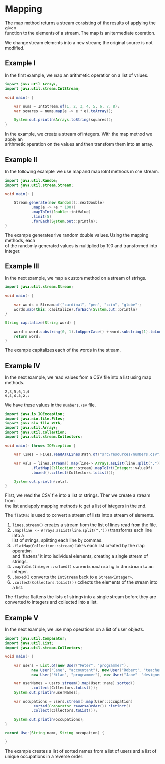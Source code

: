 # Mapping

The map method returns a stream consisting of the results of applying the given  
function to the elements of a stream. The map is an itermediate operation.  

We change stream elements into a new stream; the original source is not  
modified.  

## Example I

In the first example, we map an arithmetic operation on a list of values.  

```java
import java.util.Arrays;
import java.util.stream.IntStream;

void main() {

    var nums = IntStream.of(1, 2, 3, 4, 5, 6, 7, 8);
    var squares = nums.map(e -> e * e).toArray();

    System.out.println(Arrays.toString(squares));
}
```

In the example, we create a stream of integers. With the map method we apply an  
arithmetic operation on the values and then transform them into an array.  


## Example II

In the following example, we use map and mapToInt methods in one stream.  

```java
import java.util.Random;
import java.util.stream.Stream;

void main() {

    Stream.generate(new Random()::nextDouble)
            .map(e -> (e * 100))
            .mapToInt(Double::intValue)
            .limit(5)
            .forEach(System.out::println);
}
```

The example generates five random double values. Using the mapping methods, each  
of the randomly generated values is multiplied by 100 and transformed into   
integer.  


## Example III

In the next example, we map a custom method on a stream of strings.  

```java
import java.util.stream.Stream;

void main() {

    var words = Stream.of("cardinal", "pen", "coin", "globe");
    words.map(this::capitalize).forEach(System.out::println);
}

String capitalize(String word) {

    word = word.substring(0, 1).toUpperCase() + word.substring(1).toLowerCase();
    return word;
}
```

The example capitalizes each of the words in the stream.


## Example IV

In the next example, we read values from a CSV file into a list using map  
methods.   

```
2,3,5,6,1,0
9,5,6,3,2,1
```

We have these values in the `numbers.csv` file.

```java
import java.io.IOException;
import java.nio.file.Files;
import java.nio.file.Path;
import java.util.Arrays;
import java.util.Collection;
import java.util.stream.Collectors;

void main() throws IOException {

    var lines = Files.readAllLines(Path.of("src/resources/numbers.csv"));

    var vals = lines.stream().map(line-> Arrays.asList(line.split(",")))
            .flatMap(Collection::stream).mapToInt(Integer::valueOf)
            .boxed().collect(Collectors.toList());

    System.out.println(vals);
}
```

First, we read the CSV file into a list of strings. Then we create a stream from  
the list and apply mapping methods to get a list of integers in the end.  

The `flatMap` is used to convert a stream of lists into a stream of elements.  

1. `lines.stream()` creates a stream from the list of lines read from the file.  
2. `.map(line -> Arrays.asList(line.split(",")))` transforms each line into a  
   list of strings, splitting each line by commas.  
3. `.flatMap(Collection::stream)` takes each list created by the map operation  
   and 'flattens' it into individual elements, creating a single stream of  
   strings.  
4. `.mapToInt(Integer::valueOf)` converts each string in the stream to an integer.  
5. `.boxed()` converts the `IntStream` back to a `Stream<Integer>`.  
6. `.collect(Collectors.toList())` collects the elements of the stream into a list.  

The `flatMap` flattens the lists of strings into a single stream before they are  
converted to integers and collected into a list.  


## Example V

In the next example, we use map operations on a list of user objects.

```java
import java.util.Comparator;
import java.util.List;
import java.util.stream.Collectors;

void main() {

    var users = List.of(new User("Peter", "programmer"),
            new User("Jane", "accountant"), new User("Robert", "teacher"),
            new User("Milan", "programmer"), new User("Jane", "designer"));

    var userNames = users.stream().map(User::name).sorted()
            .collect(Collectors.toList());
    System.out.println(userNames);

    var occupations = users.stream().map(User::occupation)
            .sorted(Comparator.reverseOrder()).distinct()
            .collect(Collectors.toList());

    System.out.println(occupations);
}

record User(String name, String occupation) {

}
```

The example creates a list of sorted names from a list of users and a list of  
unique occupations in a reverse order.  
